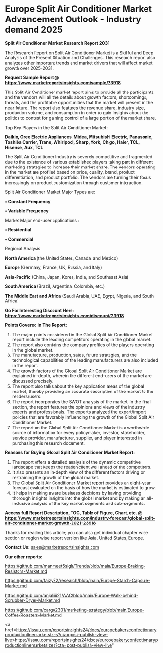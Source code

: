 # Europe Split Air Conditioner Market Advancement Outlook - Industry demand 2025

<strong>Split Air Conditioner Market Research Report 2031</strong>

The Research Report on Split Air Conditioner Market is a Skillful and Deep Analysis of the Present Situation and Challenges. This research report also analyzes other important trends and market drivers that will affect market growth over 2025-2031.

<strong>Request Sample Report @ <a href=https://www.marketreportsinsights.com/sample/23918>https://www.marketreportsinsights.com/sample/23918</a></strong>

This Split Air Conditioner market report aims to provide all the participants and the vendors will all the details about growth factors, shortcomings, threats, and the profitable opportunities that the market will present in the near future. The report also features the revenue share, industry size, production volume, and consumption in order to gain insights about the politics to contest for gaining control of a large portion of the market share.

Top Key Players in the Split Air Conditioner Market:

<strong>Daikin, Gree Electric Appliances, Midea, Mitsubishi Electric, Panasonic, Toshiba Carrier, Trane, Whirlpool, Sharp, York, Chigo, Haier, TCL, Hisense, Aux, TCL</strong>

The Split Air Conditioner Industry is severely competitive and fragmented due to the existence of various established players taking part in different marketing strategies to increase their market share. The vendors operating in the market are profiled based on price, quality, brand, product differentiation, and product portfolio. The vendors are turning their focus increasingly on product customization through customer interaction.

Split Air Conditioner Market Major Types are:

<strong>• Constant Frequency

• Variable Frequency</strong>

Market Major end-user applications :

<strong>• Residential

• Commercial</strong>

Regional Analysis

</u><strong><b>North America</b></strong> (the United States, Canada, and Mexico)

<strong><b>Europe </b></strong>(Germany, France, UK, Russia, and Italy)

<strong><b>Asia-Pacific</b></strong> (China, Japan, Korea, India, and Southeast Asia)

<strong><b>South America</b></strong> (Brazil, Argentina, Colombia, etc.)

<strong><b>The Middle East and Africa</b></strong> (Saudi Arabia, UAE, Egypt, Nigeria, and South Africa)

<strong>Go For Interesting Discount Here: <a href=https://www.marketreportsinsights.com/discount/23918>https://www.marketreportsinsights.com/discount/23918</a></strong>

<strong>Points Covered in The Report:</strong>
<ol>
  <li>The major points considered in the Global Split Air Conditioner Market report include the leading competitors operating in the global market.</li>
  <li>The report also contains the company profiles of the players operating in the global market.</li>
  <li>The manufacture, production, sales, future strategies, and the technological capabilities of the leading manufacturers are also included in the report.</li>
  <li>The growth factors of the Global Split Air Conditioner Market are explained in-depth, wherein the different end-users of the market are discussed precisely.</li>
  <li>The report also talks about the key application areas of the global market, thereby providing an accurate description of the market to the readers/users.</li>
  <li>The report incorporates the SWOT analysis of the market. In the final section, the report features the opinions and views of the industry experts and professionals. The experts analyzed the export/import policies that are favorably influencing the growth of the Global Split Air Conditioner Market.</li>
  <li>The report on the Global Split Air Conditioner Market is a worthwhile source of information for every policymaker, investor, stakeholder, service provider, manufacturer, supplier, and player interested in purchasing this research document.</li>
</ol>
<strong>Reasons for Buying Global Split Air Conditioner Market Report:</strong>

<ol>
  <li>The report offers a detailed analysis of the dynamic competitive landscape that keeps the reader/client well ahead of the competitors.</li>
  <li>It also presents an in-depth view of the different factors driving or restraining the growth of the global market.</li>
  <li>The Global Split Air Conditioner Market report provides an eight-year forecast evaluated on the basis of how the market is estimated to grow.</li>
  <li>It helps in making aware business decisions by having providing thorough insights insights into the global market and by making an all-inclusive analysis of the key market segments and sub-segments.</li>
</ol>
<strong>Access full Report Description, TOC, Table of Figure, Chart, etc. @ <a href=https://www.marketreportsinsights.com/industry-forecast/global-split-air-conditioner-market-growth-2021-23918>https://www.marketreportsinsights.com/industry-forecast/global-split-air-conditioner-market-growth-2021-23918</a></strong>


Thanks for reading this article; you can also get individual chapter wise section or region wise report version like Asia, United States, Europe.

<strong>Contact Us:</strong>
sales@marketreportsinsights.com

<strong>Our other reports:</strong>

<a href=https://github.com/manmeet5sigh/Trends/blob/main/Europe-Braking-Resistors-Market.md>https://github.com/manmeet5sigh/Trends/blob/main/Europe-Braking-Resistors-Market.md</a>

<a href=https://github.com/faizy72/research/blob/main/Europe-Starch-Capsule-Market.md>https://github.com/faizy72/research/blob/main/Europe-Starch-Capsule-Market.md</a>

<a href=https://github.com/anjaliiii21/AAC/blob/main/Europe-Walk-behind-Scrubber-Dryer-Market.md>https://github.com/anjaliiii21/AAC/blob/main/Europe-Walk-behind-Scrubber-Dryer-Market.md</a>

<a href=https://github.com/cargo2301/marketing-strategy/blob/main/Europe-Coffee-Roasters-Market.md>https://github.com/cargo2301/marketing-strategy/blob/main/Europe-Coffee-Roasters-Market.md</a>

<a href=https://issuu.com/reportsinsights24/docs/europebakeryconfectionaryproductionlinemarketsizes?cta=post-publish-view-live>https://issuu.com/reportsinsights24/docs/europebakeryconfectionaryproductionlinemarketsizes?cta=post-publish-view-live</a>"
